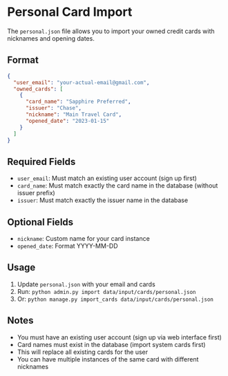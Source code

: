 # Personal Card Import

The `personal.json` file allows you to import your owned credit cards with nicknames and opening dates.

## Format

```json
{
  "user_email": "your-actual-email@gmail.com",
  "owned_cards": [
    {
      "card_name": "Sapphire Preferred",
      "issuer": "Chase",
      "nickname": "Main Travel Card", 
      "opened_date": "2023-01-15"
    }
  ]
}
```

## Required Fields

- `user_email`: Must match an existing user account (sign up first)
- `card_name`: Must match exactly the card name in the database (without issuer prefix)
- `issuer`: Must match exactly the issuer name in the database

## Optional Fields

- `nickname`: Custom name for your card instance
- `opened_date`: Format YYYY-MM-DD

## Usage

1. Update `personal.json` with your email and cards
2. Run: `python admin.py import data/input/cards/personal.json`
3. Or: `python manage.py import_cards data/input/cards/personal.json`

## Notes

- You must have an existing user account (sign up via web interface first)
- Card names must exist in the database (import system cards first)
- This will replace all existing cards for the user
- You can have multiple instances of the same card with different nicknames